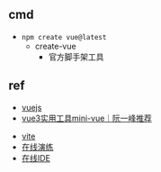 

## cmd
+ `npm create vue@latest`
    + create-vue
        + 官方脚手架工具





## ref
+ [vuejs](https://cn.vuejs.org/guide/introduction.html)
+ [vue3实用工具mini-vue｜阮一峰推荐](https://zhuanlan.zhihu.com/p/404116228)
<!-- tools -->
+ [vite](https://cn.vitejs.dev/guide/)
+ [在线演练](https://play.vuejs.org/#eNp9kUFLwzAUx7/KM5cqzBXR0+gGKgP1oKKCl1xG99ZlpklIXuag9Lv7krK5w9it7//7v/SXthP3zo23EcVEVKH2yhEEpOhm0qjWWU/QgccV9LDytoWCq4U00tTWBII2NDBN/LJ4Qq0tfFuvlxfFlTRVORzHB/FA2Dq9IOQJoFrfzLouL/d9VfKUU2VcJNhet3aJeioFcymgZFiVR/tiJCjw61eqGW+CNWzepX0pats6pdG/OVKsJ8UEMklswXa/LzkjH3G0z+s11j8n8k3YpUyKd48B/RalODBa+AZpwPPPV9zx8wGyfdTcPgM/MFgdk+NQe4hmydpHvWz7nL+/Ms1XmO8ITdhfKommZp/7UvA/eTxz9X/d2/Fd3pOmF/0fEx+nNQ==)
+ [在线IDE](https://stackblitz.com/edit/vitejs-vite-kegvizb6?file=index.html&terminal=dev)